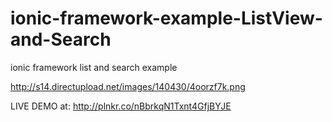 ionic-framework-example-ListView-and-Search
===========================================

ionic framework list and search example

http://s14.directupload.net/images/140430/4oorzf7k.png

LIVE DEMO at: http://plnkr.co/nBbrkqN1Txnt4GfjBYJE
